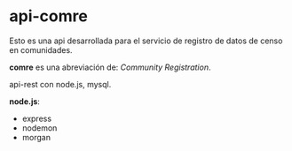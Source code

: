 # api-comre
Esto es una api desarrollada para el servicio de registro de datos de censo en comunidades.<br/>

**comre** es una abreviación de: *Community Registration*.<br/>

api-rest con node.js, mysql.<br/>

**node.js**:
+ express
+ nodemon
+ morgan
